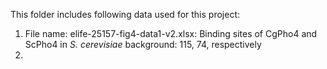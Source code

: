 This folder includes following data used for this project:
1. File name: elife-25157-fig4-data1-v2.xlsx: Binding sites of CgPho4 and ScPho4 in _S. cerevisiae_ background: 115, 74, respectively
2. 
